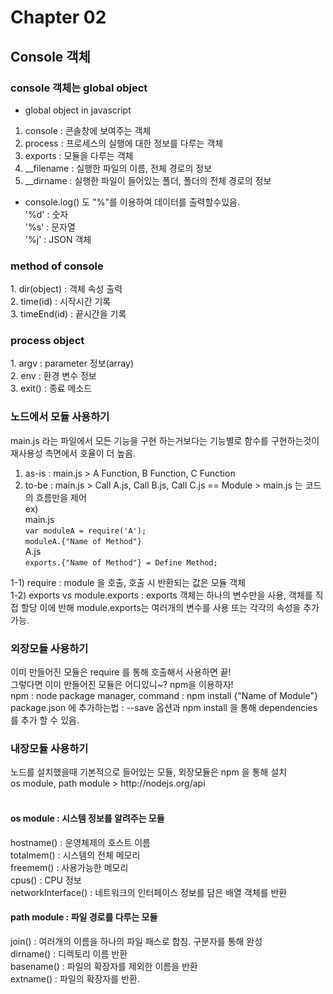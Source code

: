 Chapter 02
=======

Console 객체
-----

<h3>console 객체는 global object</h3>

- global object in javascript

1. console : 콘솔창에 보여주는 객체
2. process : 프로세스의 실행에 대한 정보를 다루는 객체
3. exports : 모듈을 다루는 객체
4. __filename : 실행한 파일의 이름, 전체 경로의 정보
5. __dirname : 실행한 파일이 들어있는 폴더, 폴더의 전체 경로의 정보

* console.log() 도 "%"를 이용하여 데이터를 출력할수있음.<br>
'%d' : 숫자<br>
'%s' : 문자열<br>
'%j' : JSON 객체


<h3>method of console</h3>
1. dir(object) : 객체 속성 출력<br>
2. time(id) : 시작시간 기록<br>
3. timeEnd(id) : 끝시간을 기록<br>

<h3>process object</h3>
1. argv : parameter 정보(array)<br>
2. env : 환경 변수 정보<br>
3. exit() : 종료 메소드<br>

<h3>노드에서 모듈 사용하기</h3>
main.js 라는 파일에서 모든 기능을 구현 하는거보다는 기능별로 함수를 구현하는것이 재사용성 측면에서 호율이 더 높음.<br>

1. as-is : main.js > A Function, B Function, C Function<br>
2. to-be : main.js > Call A.js, Call B.js, Call C.js == Module > main.js 는 코드의 흐름만을 제어<br>
ex)<br>
main.js<br>
 ``var moduleA = require('A');``<br>
 ``moduleA.{"Name of Method"}``<br>
 A.js<br>
 ``exports.{"Name of Method"} = Define Method;``<br>

 1-1) require : module 을 호출, 호출 시 반환되는 값은 모듈 객체<br>
 1-2) exports vs module.exports : exports 객체는 하나의 변수만을 사용, 객체를 직접 할당 이에 반해 module.exports는 여러개의 변수를 사용 또는 각각의 속성을 추가가능.<br>
 <h3>외장모듈 사용하기</h3>
 이미 만들어진 모듈은 require 를 통해 호출해서 사용하면 끝!<br>
 그렇다면 이미 만들어진 모듈은 어디있니~? npm을 이용하자!<br>
 npm : node package manager, command : npm install {"Name of Module"}
<br>package.json 에 추가하는법 : --save 옵션과 npm install 을 통해 dependencies 를 추가 할 수 있음.
<h3>내장모듈 사용하기</h3>
노드를 설치했을때 기본적으로 들어있는 모듈, 외장모듈은 npm 을 통해 설치<br>
os module, path module > http://nodejs.org/api<br><br>
<h4>os module : 시스템 정보를 알려주는 모듈</h4>
hostname() : 운영체제의 호스트 이름<br>
totalmem() : 시스템의 전체 메모리<br>
freemem() : 사용가능한 메모리<br>
cpus() : CPU 정보<br>
networkInterface() : 네트워크의 인터페이스 정보를 담은 배열 객체를 반환
<h4>path module : 파일 경로를 다루는 모듈</h4>
join() : 여러개의 이름을 하나의 파일 패스로 합침. 구분자를 통해 완성<br>
dirname() : 디렉토리 이름 반환<br>
basename() : 파일의 확장자를 제외한 이름을 반환<br>
extname() : 파일의 확장자를 반환.